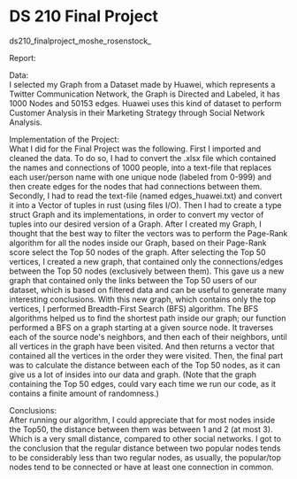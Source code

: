 # DS 210 Final Project
 ds210_finalproject_moshe_rosenstock_
 
Report:   
   
Data:  
I selected my Graph from a Dataset made by Huawei, which represents a Twitter Communication Network, the Graph is Directed and Labeled, it has 1000 Nodes and 50153 edges. Huawei uses this kind of dataset to perform Customer Analysis in their Marketing Strategy through Social Network Analysis.
  
Implementation of the Project:  
What I did for the Final Project was the following. First I imported and cleaned the data. To do so, I had to convert the .xlsx file which contained the names and connections of 1000 people, into a text-file that replaces each user/person name with one unique node (labeled from 0-999) and then create edges for the nodes that had connections between them. Secondly, I had to read the text-file (named edges_huawei.txt) and convert it into a Vector of tuples in rust (using files I/O). Then I had to create a type struct Graph and its implementations, in order to convert my vector of tuples into our desired version of a Graph. After I created my Graph, I thought that the best way to filter the vectors was to perform the Page-Rank algorithm for all the nodes inside our Graph, based on their Page-Rank score select the Top 50 nodes of the graph.
After selecting the Top 50 vertices, I created a new graph, that contained only the connections/edges between the Top 50 nodes (exclusively between them). This gave us a new graph that contained only the links between the Top 50 users of our dataset, which is based on filtered data and can be useful to generate many interesting conclusions. With this new graph, which contains only the top vertices, I performed Breadth-First Search (BFS) algorithm. The BFS algorithms helped us to find the shortest path inside our graph; our function performed a BFS on a graph starting at a given source node. It traverses each of the source node's neighbors, and then each of their neighbors, until all vertices in the graph have been visited. And then returns a vector that contained all the vertices in the order they were visited. Then, the final part was to calculate the distance between each of the Top 50 nodes, as it can give us a lot of insides into our data and graph.
(Note that the graph containing the Top 50 edges, could vary each time we run our code, as it contains a finite amount of randomness.)
  
Conclusions:   
After running our algorithm, I could appreciate that for most nodes inside the Top50, the distance between them was between 1 and 2 (at most 3). Which is a very small distance, compared to other social networks. I got to the conclusion that the regular distance between two popular nodes tends to be considerably less than two regular nodes, as usually, the popular/top nodes tend to be connected or have at least one connection in common.